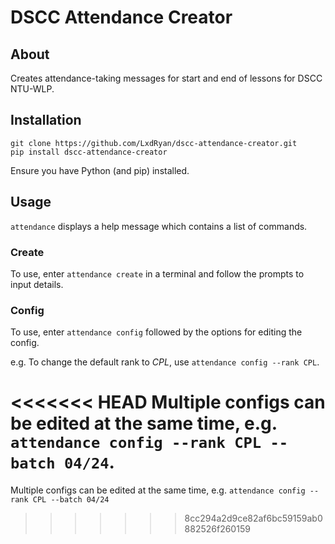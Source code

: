# DSCC Attendance Creator

## About
Creates attendance-taking messages for start and end of lessons for DSCC NTU-WLP.

## Installation
```
git clone https://github.com/LxdRyan/dscc-attendance-creator.git
pip install dscc-attendance-creator
```
Ensure you have Python (and pip) installed.

## Usage
`attendance` displays a help message which contains a list of commands.
### Create
To use, enter `attendance create` in a terminal and follow the prompts to input details.
### Config
To use, enter `attendance config` followed by the options for editing the config.

e.g. To change the default rank to _CPL_, use `attendance config --rank CPL`.

<<<<<<< HEAD
Multiple configs can be edited at the same time, e.g. `attendance config --rank CPL --batch 04/24`.
=======
Multiple configs can be edited at the same time, e.g. `attendance config --rank CPL --batch 04/24`
>>>>>>> 8cc294a2d9ce82af6bc59159ab0882526f260159
